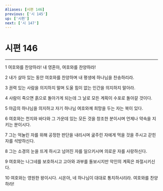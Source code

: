 ```yaml
---
Aliases: [시편 146]
previous: ['시 145']
up: ['시편']
next: ['시 147']
---
```

# 시편 146

***


1 여호와를 찬양하라! 내 영혼아, 여호와를 찬양하라! 

2 내가 살아 있는 동안 여호와를 찬양하며 내 평생에 하나님을 찬송하리라. 

3 권력 있는 사람을 의지하지 말며 도울 힘이 없는 인간을 의지하지 말아라. 

4 사람이 죽으면 흙으로 돌아가게 되는데 그 날로 모든 계획이 수포로 돌아갈 것이다. 

5 야곱의 하나님을 의지하고 자기 하나님 여호와께 희망을 두는 자는 복이 있다. 

6 여호와는 천지와 바다와 그 가운데 있는 모든 것을 창조한 분이시며 언제나 약속을 지키는 분이시다. 

7 그는 억눌린 자를 위해 공정한 판단을 내리시며 굶주린 자에게 먹을 것을 주시고 갇힌 자를 석방하신다. 

8 그는 소경의 눈을 뜨게 하시고 넘어진 자를 일으키시며 의로운 자를 사랑하신다. 

9 여호와는 나그네를 보호하시고 고아와 과부를 돌보시지만 악인의 계획은 좌절시키신다. 

10 여호와는 영원한 왕이시다. 시온아, 네 하나님이 대대로 통치하시리라. 여호와를 찬양하라!
